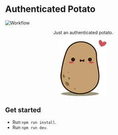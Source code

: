 # Authenticated Potato
![Workflow](https://github.com/pierroberto/authenticated-potato/actions/workflows/release.yml/badge.svg
)

<p align="center">
Just an authenticated potato.
</p>
<p align="center">
<img src="./potato.png" width="150px" height="auto"/>
</p>

## Get started
- Run `npm run install`.
- Run `npm run dev`.
